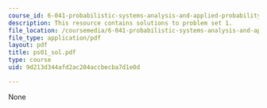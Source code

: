 ```yaml
---
course_id: 6-041-probabilistic-systems-analysis-and-applied-probability-spring-2006
description: This resource contains solutions to problem set 1.
file_location: /coursemedia/6-041-probabilistic-systems-analysis-and-applied-probability-spring-2006/9d213d344afd2ac204accbecba7d1e0d_ps01_sol.pdf
file_type: application/pdf
layout: pdf
title: ps01_sol.pdf
type: course
uid: 9d213d344afd2ac204accbecba7d1e0d

---
```

None